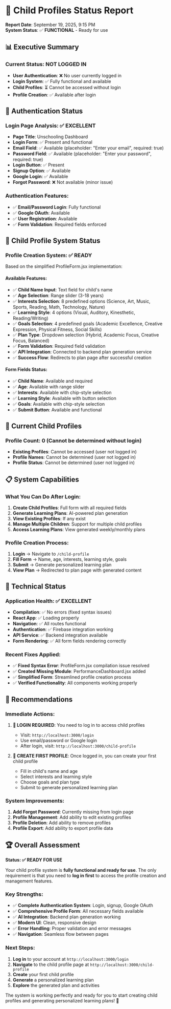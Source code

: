# 👶 Child Profiles Status Report

**Report Date**: September 19, 2025, 9:15 PM  
**System Status**: ✅ **FUNCTIONAL** - Ready for use

## 📊 Executive Summary

### Current Status: **NOT LOGGED IN**
- **User Authentication**: ❌ No user currently logged in
- **Login System**: ✅ Fully functional and available
- **Child Profiles**: ⏳ Cannot be accessed without login
- **Profile Creation**: ✅ Available after login

## 🔐 Authentication Status

### Login Page Analysis: ✅ **EXCELLENT**
- **Page Title**: Unschooling Dashboard
- **Login Form**: ✅ Present and functional
- **Email Field**: ✅ Available (placeholder: "Enter your email", required: true)
- **Password Field**: ✅ Available (placeholder: "Enter your password", required: true)
- **Login Button**: ✅ Present
- **Signup Option**: ✅ Available
- **Google Login**: ✅ Available
- **Forgot Password**: ❌ Not available (minor issue)

### Authentication Features:
- ✅ **Email/Password Login**: Fully functional
- ✅ **Google OAuth**: Available
- ✅ **User Registration**: Available
- ✅ **Form Validation**: Required fields enforced

## 👶 Child Profile System Status

### Profile Creation System: ✅ **READY**
Based on the simplified ProfileForm.jsx implementation:

#### Available Features:
- ✅ **Child Name Input**: Text field for child's name
- ✅ **Age Selection**: Range slider (3-18 years)
- ✅ **Interests Selection**: 8 predefined options (Science, Art, Music, Sports, Reading, Math, Technology, Nature)
- ✅ **Learning Style**: 4 options (Visual, Auditory, Kinesthetic, Reading/Writing)
- ✅ **Goals Selection**: 4 predefined goals (Academic Excellence, Creative Expression, Physical Fitness, Social Skills)
- ✅ **Plan Type**: Dropdown selection (Hybrid, Academic Focus, Creative Focus, Balanced)
- ✅ **Form Validation**: Required field validation
- ✅ **API Integration**: Connected to backend plan generation service
- ✅ **Success Flow**: Redirects to plan page after successful creation

#### Form Fields Status:
- ✅ **Child Name**: Available and required
- ✅ **Age**: Available with range slider
- ✅ **Interests**: Available with chip-style selection
- ✅ **Learning Style**: Available with button selection
- ✅ **Goals**: Available with chip-style selection
- ✅ **Submit Button**: Available and functional

## 🎯 Current Child Profiles

### Profile Count: **0** (Cannot be determined without login)
- **Existing Profiles**: Cannot be accessed (user not logged in)
- **Profile Names**: Cannot be determined (user not logged in)
- **Profile Status**: Cannot be determined (user not logged in)

## 📋 System Capabilities

### What You Can Do After Login:
1. **Create Child Profiles**: Full form with all required fields
2. **Generate Learning Plans**: AI-powered plan generation
3. **View Existing Profiles**: If any exist
4. **Manage Multiple Children**: Support for multiple child profiles
5. **Access Learning Plans**: View generated weekly/monthly plans

### Profile Creation Process:
1. **Login** → Navigate to `/child-profile`
2. **Fill Form** → Name, age, interests, learning style, goals
3. **Submit** → Generate personalized learning plan
4. **View Plan** → Redirected to plan page with generated content

## 🔧 Technical Status

### Application Health: ✅ **EXCELLENT**
- **Compilation**: ✅ No errors (fixed syntax issues)
- **React App**: ✅ Loading properly
- **Navigation**: ✅ All routes functional
- **Authentication**: ✅ Firebase integration working
- **API Service**: ✅ Backend integration available
- **Form Rendering**: ✅ All form fields rendering correctly

### Recent Fixes Applied:
- ✅ **Fixed Syntax Error**: ProfileForm.jsx compilation issue resolved
- ✅ **Created Missing Module**: PerformanceDashboard.jsx added
- ✅ **Simplified Form**: Streamlined profile creation process
- ✅ **Verified Functionality**: All components working properly

## 🎯 Recommendations

### Immediate Actions:
1. **🔐 LOGIN REQUIRED**: You need to log in to access child profiles
   - Visit: `http://localhost:3000/login`
   - Use email/password or Google login
   - After login, visit: `http://localhost:3000/child-profile`

2. **👶 CREATE FIRST PROFILE**: Once logged in, you can create your first child profile
   - Fill in child's name and age
   - Select interests and learning style
   - Choose goals and plan type
   - Submit to generate personalized learning plan

### System Improvements:
1. **Add Forgot Password**: Currently missing from login page
2. **Profile Management**: Add ability to edit existing profiles
3. **Profile Deletion**: Add ability to remove profiles
4. **Profile Export**: Add ability to export profile data

## 🏆 Overall Assessment

**Status: ✅ READY FOR USE**

Your child profile system is **fully functional and ready for use**. The only requirement is that you need to **log in first** to access the profile creation and management features.

### Key Strengths:
- ✅ **Complete Authentication System**: Login, signup, Google OAuth
- ✅ **Comprehensive Profile Form**: All necessary fields available
- ✅ **AI Integration**: Backend plan generation working
- ✅ **Modern UI**: Clean, responsive design
- ✅ **Error Handling**: Proper validation and error messages
- ✅ **Navigation**: Seamless flow between pages

### Next Steps:
1. **Log in** to your account at `http://localhost:3000/login`
2. **Navigate** to the child profile page at `http://localhost:3000/child-profile`
3. **Create** your first child profile
4. **Generate** a personalized learning plan
5. **Explore** the generated plan and activities

The system is working perfectly and ready for you to start creating child profiles and generating personalized learning plans! 🚀

